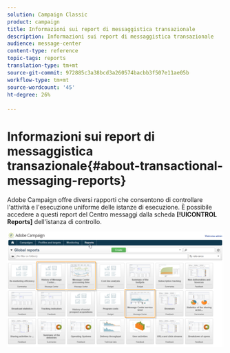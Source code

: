 ```yaml
---
solution: Campaign Classic
product: campaign
title: Informazioni sui report di messaggistica transazionale
description: Informazioni sui report di messaggistica transazionale
audience: message-center
content-type: reference
topic-tags: reports
translation-type: tm+mt
source-git-commit: 972885c3a38bcd3a260574bacbb3f507e11ae05b
workflow-type: tm+mt
source-wordcount: '45'
ht-degree: 26%

---
```



# Informazioni sui report di messaggistica transazionale{#about-transactional-messaging-reports}

 Adobe Campaign offre diversi rapporti che consentono di controllare l&#39;attività e l&#39;esecuzione uniforme delle istanze di esecuzione. È possibile accedere a questi report del Centro messaggi dalla scheda **[!UICONTROL Reports]** dell&#39;istanza di controllo.

![](assets/messagecenter_reporting_002.png)

